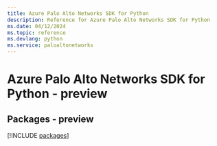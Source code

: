 ```yaml
---
title: Azure Palo Alto Networks SDK for Python
description: Reference for Azure Palo Alto Networks SDK for Python
ms.date: 04/12/2024
ms.topic: reference
ms.devlang: python
ms.service: paloaltonetworks
---
```

# Azure Palo Alto Networks SDK for Python - preview
## Packages - preview
[!INCLUDE [packages](palo-alto-networks-index.md)]